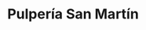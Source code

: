 ---
title: "Pulpería San Martín"
url: /tegucigalpa/pulperia-san-martin-avenida-san-martin-de-porres-10/
shop: quiosco
---